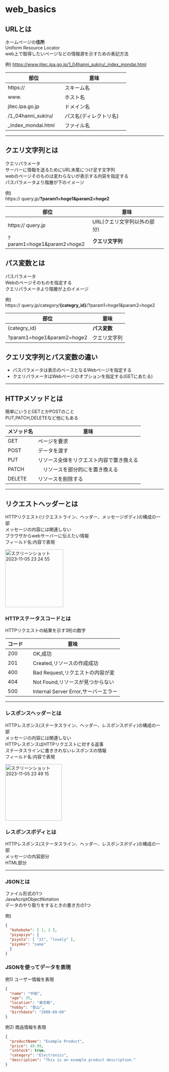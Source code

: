 # web_basics
## URLとは
ホームページの**住所**<br/>
Uniform Resource Locator<br/>
web上で取得したいページなどの情報源を示すための表記方法  

例)
https://www.jitec.ipa.go.jp/1_04hanni_sukiru/_index_mondai.html<br/>

| 部位 | 意味 |
| ---- | ---- |
| https:// | スキーム名 |
| www. | ホスト名 |
| jitec.ipa.go.jp | ドメイン名 |
| /1_04hanni_sukiru/ | パス名(ディレクトリ名)　 |
| _index_mondai.html　 | ファイル名 |

***

## クエリ文字列とは
クエリパラメータ<br/>
サーバーに情報を送るためにURL末尾につけ足す文字列<br/>
webのページそのものは変わらないが表示する内容を指定する<br/>
パスパラメータより階層が下のイメージ

例)<br/>
https:// query.jp/**?param1=hoge1&param2=hoge2**<br/>

| 部位 | 意味 |
| ---- | ---- |
| https:// query.jp | URL(クエリ文字列以外の部分) |
| ?param1=hoge1&param2=hoge2 | **クエリ文字列** |

## パス変数とは
パスパラメータ<br/>
Webのページそのものを指定する<br/>
クエリパラメータより階層が上のイメージ

例)<br/>
https:// query.jp/category/**{categry_id}**/?param1=hoge1&param2=hoge2<br/>

| 部位 | 意味 |
| ---- | ---- |
| {categry_id} | **パス変数** |
| ?param1=hoge1&param2=hoge2 | クエリ文字列 |


## クエリ文字列とパス変数の違い
* パスパラメータは表示のベースとなるWebページを指定する
* クエリパラメータはWebページのオプションを指定する(GETにあたる)

***

## HTTPメソッドとは
簡単にいうとGETとかPOSTのこと<br/>
PUT,PATCH,DELETEなど他にもある  

| メソッド名 | 意味 |
| ---- | ---- |
| GET | ページを要求 |
| POST | データを渡す |
| PUT | リソース全体をリクエスト内容で置き換える |
| PATCH |　リソースを部分的にを置き換える |
| DELETE | リソースを削除する |

***

## リクエストヘッダーとは
HTTPリクエスト(リクエストライン、ヘッダー、メッセージボディ)の構成の一部<br/>
メッセージの内容には関連しない<br/>
ブラウザからwebサーバーに伝えたい情報<br/>
フィールド名:内容で表現  

<img width="184" alt="スクリーンショット 2023-11-05 23 24 55" src="https://github.com/chie-hira/web_basics/assets/148871501/dc27512a-5be1-4bd3-8c06-4bc22d4c7532">


### HTTPステータスコードとは
HTTPリクエストの結果を示す3桁の数字　　

| コード | 意味 |
| ---- | ---- |
| 200 |　OK,成功 |
| 201 |　Created,リソースの作成成功 |
| 400 |　Bad Request,リクエストの内容が変 |
| 404 |　Not Found,リソースが見つからない |
| 500 |　Internal Server Error,サーバーエラー |

***

### レスポンスヘッダーとは
HTTPレスポンス(ステータスライン、ヘッダー、レスポンスボディ)の構成の一部<br/>
メッセージの内容には関連しない<br/>
HTTPレスポンスはHTTPリクエストに対する返事<br/>
ステータスラインに書ききれないレスポンスの情報<br/>
フィールド名:内容で表現  

<img width="180" alt="スクリーンショット 2023-11-05 23 49 15" src="https://github.com/chie-hira/web_basics/assets/148871501/a3e15d86-14d1-4853-a668-dcdbe2464d7f">


### レスポンスボディとは
HTTPレスポンス(ステータスライン、ヘッダー、レスポンスボディ)の構成の一部<br/>
メッセージの内容部分<br/>
HTML部分

***

### JSONとは
ファイル形式の1つ<br/>
JavaAcriptObjectNotation<br/>
データのやり取りをするときの書き方の1つ  　

例)<br/>
```json
{
  "bohebohe": [ 1, 2 ],
  "piyopiyo": {
  "piyota": [ "21", "lovely" ],
  "piyoko": "sama"
  }
}
```

### JSONを使ってデータを表現
例1) ユーザー情報を表現
```json
{
  "name": "中田",
  "age": 35,
  "location": "東京都",
  "hobby": "登山",
  "birthdate": "2000-09-09"
}
```

例2) 商品情報を表現
```json
{
  "productName": "Example Product",
  "price": 49.99,
  "inStock": true,
  "category": "Electronics",
  "description": "This is an example product description."
}
```

